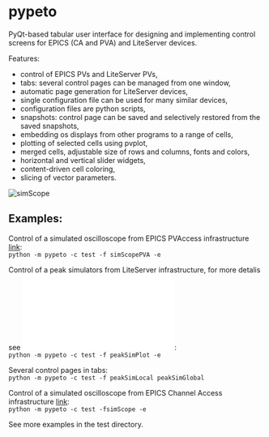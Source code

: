 # pypeto
PyQt-based tabular user interface for designing and implementing control screens for EPICS (CA and PVA) and LiteServer devices.

Features:
 - control of EPICS PVs and LiteServer PVs,
 - tabs: several control pages can be managed from one window,
 - automatic page generation for LiteServer devices,
 - single configuration file can be used for many similar devices,
 - configuration files are python scripts,
 - snapshots: control page can be saved and selectively restored from the saved snapshots,
 - embedding os displays from other programs to a range of cells,
 - plotting of selected cells using pvplot,
 - merged cells, adjustable size of rows and columns, fonts and colors,
 - horizontal and vertical slider widgets,
 - content-driven cell coloring,
 - slicing of vector parameters.

![simScope](./docs/pypeto_simScopePVA.png)

## Examples:
Control of a simulated oscilloscope from EPICS PVAccess infrastructure [link](https://github.com/ASukhanov/p4pex):<br>
`python -m pypeto -c test -f simScopePVA -e`

Control of a peak simulators from LiteServer infrastructure,
for more detalis see ![tests](./test/README.md):<br>
`python -m pypeto -c test -f peakSimPlot -e`

Several control pages in tabs:<br>
`python -m pypeto -c test -f peakSimLocal peakSimGlobal`

Control of a simulated oscilloscope from EPICS Channel Access infrastructure 
[link](https://epics.anl.gov/modules/soft/asyn/R4-38/asynDriver.html#testAsynPortDriverApp):<br>
`python -m pypeto -c test -fsimScope -e`

See more examples in the test directory.

